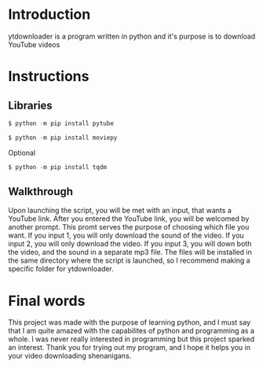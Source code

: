 # Introduction
ytdownloader is a program written in python and it's purpose is to download YouTube videos
# Instructions
## Libraries
```python
$ python -m pip install pytube
```

```python
$ python -m pip install moviepy
```
Optional
```python
$ python -m pip install tqdm
```

## Walkthrough
Upon launching the script, you will be met with an input, that wants a YouTube link. After you entered the YouTube link, you will be welcomed by another prompt. This promt serves the purpose of choosing which file you want. If you input 1, you will only download the sound of the video. If you input 2, you will only download the video. If you input 3, you will down both the video, and the sound in a separate mp3 file. The files will be installed in the same directory where the script is launched, so I recommend making a specific folder for ytdownloader.
# Final words
This project was made with the purpose of learning python, and I must say that I am quite amazed with the capabilites of python and programming as a whole. I was never really interested in programming but this project sparked an interest. Thank you for trying out my program, and I hope it helps you in your video downloading shenanigans.
